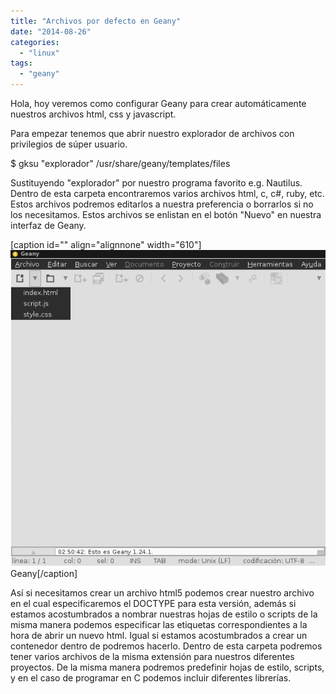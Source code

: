 ```yaml
---
title: "Archivos por defecto en Geany"
date: "2014-08-26"
categories: 
  - "linux"
tags: 
  - "geany"
---
```


Hola, hoy veremos como configurar Geany para crear automáticamente nuestros archivos html, css y javascript.<!--more-->

Para empezar tenemos que abrir nuestro explorador de archivos con privilegios de súper usuario.

$ gksu "explorador" /usr/share/geany/templates/files

Sustituyendo "explorador" por nuestro programa favorito e.g. Nautilus. Dentro de esta carpeta encontraremos varios archivos html, c, c#, ruby, etc. Estos archivos podremos editarlos a nuestra preferencia o borrarlos si no los necesitamos. Estos archivos se enlistan en el botón "Nuevo" en nuestra interfaz de Geany.

\[caption id="" align="alignnone" width="610"\]![Geany](images/G8snxEL.png) Geany\[/caption\]

Así si necesitamos crear un archivo html5 podemos crear nuestro archivo en el cual especificaremos el DOCTYPE para esta versión, además si estamos acostumbrados a nombrar nuestras hojas de estilo o scripts de la misma manera podemos especificar las etiquetas correspondientes a la hora de abrir un nuevo html. Igual si estamos acostumbrados a crear un contenedor dentro de <body> podremos hacerlo. Dentro de esta carpeta podremos tener varios archivos de la misma extensión para nuestros diferentes proyectos. De la misma manera podremos predefinir hojas de estilo, scripts, y en el caso de programar en C podemos incluir diferentes librerías.
